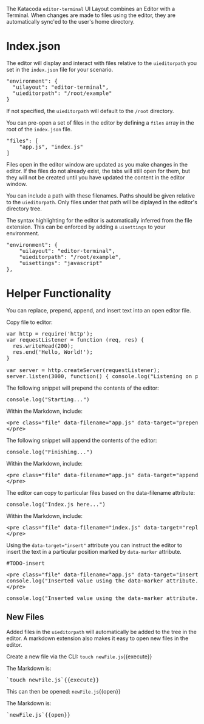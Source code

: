 The Katacoda `editor-terminal` UI Layout combines an Editor with a Terminal.
When changes are made to files using the editor, they are automatically sync'ed
to the user's home directory.

# Index.json

The editor will display and interact with files relative to the `uieditorpath`
you set in the `index.json` file for your scenario.

<pre>
"environment": {
  "uilayout": "editor-terminal",
  "uieditorpath": "/root/example"
}
</pre>

If not specified, the `uieditorpath` will default to the `/root` directory.

You can pre-open a set of files in the editor by defining a `files` array in the root
of the `index.json` file.

<pre>
"files": [
    "app.js", "index.js"
]
</pre>

Files open in the editor window are updated as you make changes in the editor.
If the files do not already exist, the tabs will still open for them, but they
will not be created until you have updated the content in the editor window.

You can include a path with these filenames. Paths should be given
relative to the `uieditorpath`. Only files under that path will be
diplayed in the editor's directory tree.

The syntax highlighting for the editor is automatically inferred from the file
extension. This can be enforced by adding a `uisettings` to your environment.

<pre>
"environment": {
    "uilayout": "editor-terminal",
    "uieditorpath": "/root/example",
    "uisettings": "javascript"
},
</pre>

# Helper Functionality

You can replace, prepend, append, and insert text into an open editor file.

Copy file to editor:

<pre class="file" data-filename="app.js" data-target="replace">var http = require('http');
var requestListener = function (req, res) {
  res.writeHead(200);
  res.end('Hello, World!');
}

var server = http.createServer(requestListener);
server.listen(3000, function() { console.log("Listening on port 3000")});
</pre>

The following snippet will prepend the contents of the editor:

<pre class="file" data-filename="app.js" data-target="prepend">console.log("Starting...")
</pre>

Within the Markdown, include:

<pre>
&#x3C;pre class=&#x22;file&#x22; data-filename=&#x22;app.js&#x22; data-target=&#x22;prepend&#x22;&#x3E;console.log(&#x22;Starting...&#x22;)
&#x3C;/pre&#x3E;
</pre>

The following snippet will append the contents of the editor:

<pre class="file" data-filename="app.js" data-target="append">console.log("Finishing...")
</pre>

Within the Markdown, include:

<pre>
&#x3C;pre class=&#x22;file&#x22; data-filename=&#x22;app.js&#x22; data-target=&#x22;append&#x22;&#x3E;console.log(&#x22;Finishing...&#x22;)
&#x3C;/pre&#x3E;
</pre>

The editor can copy to particular files based on the data-filename attribute:

<pre class="file" data-filename="index.js" data-target="replace">console.log("Index.js here...")
</pre>

Within the Markdown, include:

<pre>
&#x3C;pre class=&#x22;file&#x22; data-filename=&#x22;index.js&#x22; data-target=&#x22;replace&#x22;&#x3E;console.log(&#x22;Index.js here...&#x22;)
&#x3C;/pre&#x3E;
</pre>

Using the `data-target="insert"` attribute you can instruct the editor to insert the text in a particular position marked by `data-marker` attribute.

<pre class="file" data-filename="app.js" data-target="append">#TODO-insert
</pre>

<pre>
&#x3C;pre class=&#x22;file&#x22; data-filename=&#x22;app.js&#x22; data-target=&#x22;insert&#x22; data-marker=&#x22;#TODO-insert&#x22;&#x3E;
console.log(&#x22;Inserted value using the data-marker attribute...&#x22;)
&#x3C;/pre&#x3E;
</pre>

<pre class="file" data-filename="app.js" data-target="insert" data-marker="#TODO-insert">
console.log("Inserted value using the data-marker attribute...")
</pre>

## New Files

Added files in the `uieditorpath` will automatically be added to the tree in the
editor. A markdown extension also makes it easy to open new files in the editor.

Create a new file via the CLI:
`touch newFile.js`{{execute}}

The Markdown is:
<pre>`touch newFile.js`{{execute}}</pre>

This can then be opened:
`newFile.js`{{open}}

The Markdown is:
<pre>`newFile.js`{{open}}</pre>